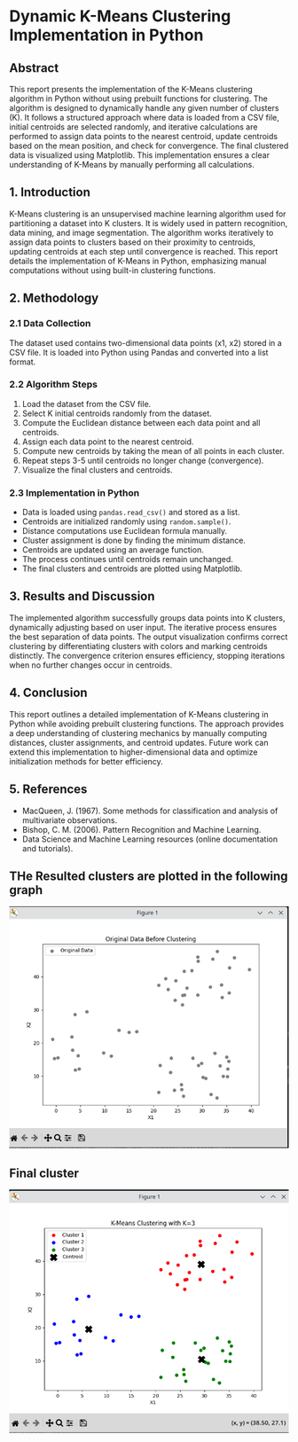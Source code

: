 # Dynamic K-Means Clustering Implementation in Python

## Abstract
This report presents the implementation of the K-Means clustering algorithm in Python without using prebuilt functions for clustering. The algorithm is designed to dynamically handle any given number of clusters (K). It follows a structured approach where data is loaded from a CSV file, initial centroids are selected randomly, and iterative calculations are performed to assign data points to the nearest centroid, update centroids based on the mean position, and check for convergence. The final clustered data is visualized using Matplotlib. This implementation ensures a clear understanding of K-Means by manually performing all calculations.

## 1. Introduction
K-Means clustering is an unsupervised machine learning algorithm used for partitioning a dataset into K clusters. It is widely used in pattern recognition, data mining, and image segmentation. The algorithm works iteratively to assign data points to clusters based on their proximity to centroids, updating centroids at each step until convergence is reached. This report details the implementation of K-Means in Python, emphasizing manual computations without using built-in clustering functions.

## 2. Methodology

### 2.1 Data Collection
The dataset used contains two-dimensional data points (x1, x2) stored in a CSV file. It is loaded into Python using Pandas and converted into a list format.

### 2.2 Algorithm Steps
1. Load the dataset from the CSV file.
2. Select K initial centroids randomly from the dataset.
3. Compute the Euclidean distance between each data point and all centroids.
4. Assign each data point to the nearest centroid.
5. Compute new centroids by taking the mean of all points in each cluster.
6. Repeat steps 3-5 until centroids no longer change (convergence).
7. Visualize the final clusters and centroids.

### 2.3 Implementation in Python
- Data is loaded using `pandas.read_csv()` and stored as a list.
- Centroids are initialized randomly using `random.sample()`.
- Distance computations use Euclidean formula manually.
- Cluster assignment is done by finding the minimum distance.
- Centroids are updated using an average function.
- The process continues until centroids remain unchanged.
- The final clusters and centroids are plotted using Matplotlib.

## 3. Results and Discussion
The implemented algorithm successfully groups data points into K clusters, dynamically adjusting based on user input. The iterative process ensures the best separation of data points. The output visualization confirms correct clustering by differentiating clusters with colors and marking centroids distinctly. The convergence criterion ensures efficiency, stopping iterations when no further changes occur in centroids.

## 4. Conclusion
This report outlines a detailed implementation of K-Means clustering in Python while avoiding prebuilt clustering functions. The approach provides a deep understanding of clustering mechanics by manually computing distances, cluster assignments, and centroid updates. Future work can extend this implementation to higher-dimensional data and optimize initialization methods for better efficiency.

## 5. References
- MacQueen, J. (1967). Some methods for classification and analysis of multivariate observations.
- Bishop, C. M. (2006). Pattern Recognition and Machine Learning.
- Data Science and Machine Learning resources (online documentation and tutorials).
## THe Resulted clusters are plotted in the following graph
![Original Data plots](/assets/original.png)

## Final cluster
![Cluster Visualization](/assets/final_cluster.png)


